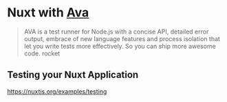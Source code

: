 # Nuxt with [Ava](https://github.com/avajs/ava)

> AVA is a test runner for Node.js with a concise API, detailed error output, embrace of new language features and process isolation that let you write tests more effectively. So you can ship more awesome code. rocket

## Testing your Nuxt Application

https://nuxtjs.org/examples/testing
